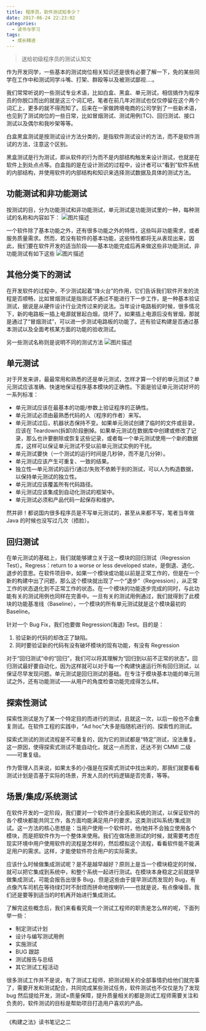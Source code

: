 ```yaml
---
title: 程序员，软件测试知多少？
date: 2017-06-24 22:23:02
categories:
  - 读书与学习
tags:
  - 成长精进
---
```


> 送给初级程序员的测试认知文

作为开发同学，一些基本的测试岗位相关知识还是很有必要了解一下，免的某些同学在工作中和测试同学斗嘴、打架、群殴等以及被测试鄙视....。

我们常常听说的一些测试专业术语，比如白盒、黑盒、单元测试，相信搞作为程序员的你脱口而出的就是这三个词汇吧，笔者在前几年对测试也仅仅停留在这个两个词汇上，更多的就不得而知了。后来在一家做跨境电商的公司学到了一些新术语，也见到了测试岗位的一些日常，比如冒烟测试、测试用例(TC)、回归测试、接口测试以及偶尔和我吵架等等。

<!-- more -->

白盒黑盒测试是按测试设计方法分类的，是指软件测试设计的方法，而不是软件测试的方法，注意这个区别。

黑盒测试是行为测试，即从软件的行为而不是内部结构触发来设计测试，也就是在软件上到处点点等。白盒指的是在设计测试的过程中，设计者可以“看到”软件系统的内部结构，并使用软件的内部结构和知识来选择测试数据及具体的测试方法。

## 功能测试和非功能测试

按测试的目，分为功能测试和非功能测试，单元测试是功能测试里的一种，每种测试的名称和内容如下：
![图片描述](//ww2.sinaimg.cn/large/006tNc79ly1g5d89jm8ecj310u0e2juh.jpg)

一个软件除了基本功能之外，还有很多功能之外的特性，这些叫非功能需求，或者服务质量需求。然而，若没有软件的基本功能，这些特性都将无从表现出来，因此，我们要在软件开发的适当阶段——基本功能完成后再来做这些非功能测试，非功能测试有如下这些
![图片描述](//ww2.sinaimg.cn/large/006tNc79ly1g5d89klcqkj311u0hktbq.jpg)

## 其他分类下的测试

在开发软件的过程中，不少测试起着“烽火台”的作用，它们告诉我们软件开发的流程是否顺畅，比如冒烟测试是指测试不通过不能进行下一步工作，是一种基本验证测试，据说是从硬件设计行业流传过来的说法。当年设计电路板的时候，很多情况下，新的电路板一插上电源就冒起白烟，烧坏了。如果插上电源后没有冒烟，那就是通过了“冒烟测试”，可以进一步测试电路板的功能了。还有验证构建是否通过基本测试以及全面考核某方面的功能的验收测试。

另一些测试名称则是说明不同的测试方法
![图片描述](//ww4.sinaimg.cn/large/006tNc79ly1g5d89lj3cgj31380bc41p.jpg)

## 单元测试

对于开发来讲，最最常用和熟悉的还是单元测试，怎样才算一个好的单元测试？单元测试应该准确、快速地保证程序基本模块的正确性。下面是验证单元测试好坏的一系列标准：

- 单元测试应该在最基本的功能/参数上验证程序的正确性。
- 单元测试必须由最熟悉代码的人（程序的作者）来写。
- 单元测试过后，机器状态保持不变。如果单元测试创建了临时的文件或目录，应该在 Teardown(拆卸)阶段删掉。如果单元测试在数据库中创建或修改了记录，那么也许要删除或恢复这些记录，或者每一个单元测试使用一个新的数据库，这样可以保证单元测试不受以前单元测试实例的干扰。
- 单元测试要快（一个测试的运行时间是几秒钟，而不是几分钟）。
- 单元测试应该产生可重复、一致的结果。
- 独立性—单元测试的运行/通过/失败不依赖于别的测试，可以人为构造数据，以保持单元测试的独立性。
- 单元测试应该覆盖所有代码路径。
- 单元测试应该集成到自动化测试的框架中。
- 单元测试必须和产品代码一起保存和维护。

然并卵！都说国内很多程序员是不写单元测试的，甚至从来都不写，笔者当年做 Java 的时候也没写过几次（捂脸）。

## 回归测试

在单元测试的基础上，我们就能够建立关于这一模块的回归测试（Regression Test）。Regress：return to a worse or less developed state，是倒退、退化、退步的意思。在软件项目中，如果一个模块或功能以前是正常工作的，但是在一个新的构建中出了问题，那么这个模块就出现了一个“退步”（Regression），从正常工作的状态退化到不正常工作的状态。在一个模块的功能逐步完成的同时，与此功能有关的测试用例也同样在完善中。一旦有关的测试用例通过，我们就得到了此模块的功能基准线（Baseline），一个模块的所有单元测试就是这个模块最初的 Baseline。

针对一个 Bug Fix，我们也要做 Regression(海退) Test。目的是：

1. 验证新的代码的却改正了缺陷。
2. 同时要验证新的代码有没有破坏模块的现有功能，有没有 Regression

对于“回归测试”中的“回归”，我们可以将其理解为“回归到以前不正常的状态”。回归测试最好要自动化，因为这样就可以对于每一个构建快速运行所有回归测试，以保证尽早发现问题。单元测试是回归测试的基础。在专注于模块基本功能的单元测试之外，还有功能测试——从用户的角度检查功能完成得怎么样。

## 探索性测试

探索性测试是为了某一个特定目的而进行的测试，且就这一次，以后一般也不会重复测试。在软件工程的实践中，“Ad hoc”大多是指随机进行的、探索性的测试。

探索式测试的测试流程是不可重复的，因为它的测试都是“特定”测试，没法重复。这一原因，使得探索式测试不能自动化，就这一点而言，还达不到 CMMI 二级——可重复级。

作为管理人员来说，如果太多的小强是在探索式测试中找出来的，那我们就要看看测试计划是否基于实际的场景，开发人员的代码逻辑是否完善，等等。

## 场景/集成/系统测试

在软件开发的一定阶段，我们要对一个软件进行全面和系统的测试，以保证软件的各个模块都能共同工作，各方面均能满足用户的要求。这类测试叫系统/集成测试。这一方法的核心思想是：当用户使用一个软件时，他/她并不会独立使用各个模块，而是把软件作为一个整体来使用。我们在做场景测试的时候，就需要考虑在现实环境中用户使用软件的流程是怎样的，然后模拟这个流程，看看软件能不能满足用户的需求。这样，才能使软件符合用户的实际需求。

应该什么时候做集成测试呢？是不是越早越好？原则上是当一个模块稳定的时候，就可以把它集成到系统中，和整个系统一起进行测试。在模块本身稳定之前就提早做集成测试，可能会报告出很多 Bug，但是这些由于提早测试而发现的 Bug，有点像汽车司机在等待绿灯时不耐烦而拼命地按喇叭——也就是说，有点像噪音。我们还是要等到适当的时机再开始进行集成测试。

了解完这些概念后，我们来看看究竟一个测试工程师的职责是怎么样的呢，下面列举一些：

- 制定测试计划
- 设计与编写测试用例
- 实施测试
- BUG 跟踪
- 测试报告与总结
- 其它测试工程活动

很多测试工作并不是说，有了测试工程师，把测试相关的全部事情扔给他们就完事了，需要开发和测试配合，共同完成某些测试任务，软件测试也不仅仅是为了发现 bug 然后提给开发，测试=质量保障，提升质量相关的都是测试工程师需要关注和负责的，软件测试的目标是帮助项目打造用户喜欢的产品。

---

《构建之法》读书笔记之二
